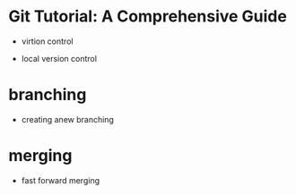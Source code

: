 # Git Tutorial: A Comprehensive Guide
* virtion control

- local version  control
 # branching
- creating anew branching
#  merging


- fast forward merging 
